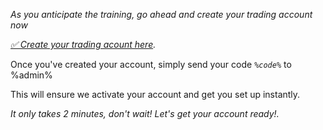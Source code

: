 *As you anticipate the training\, go ahead and create your trading account now*

*[✅ Create your trading acount here](%link%)\.*

Once you\'ve created your account\, simply send your code *`%code%`* to %admin%

This will ensure we activate your account and get you set up instantly\.

*It only takes 2 minutes\, don\'t wait\! Let\'s get your account ready\!\.*